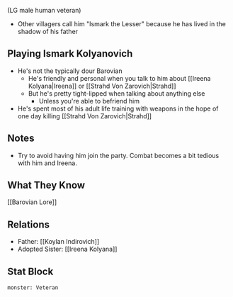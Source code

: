 (LG male human veteran)
- Other villagers call him "Ismark the Lesser" because he has lived in the shadow of his father

## Playing Ismark Kolyanovich
- He's not the typically dour Barovian
	- He's friendly and personal when you talk to him about [[Ireena Kolyana|Ireena]] or [[Strahd Von Zarovich|Strahd]]
	- But he's pretty tight-lipped when talking about anything else
		- Unless you're able to befriend him
- He's spent most of his adult life training with weapons in the hope of one day killing [[Strahd Von Zarovich|Strahd]]

## Notes
- Try to avoid having him join the party. Combat becomes a bit tedious with him and Ireena.

## What They Know
[[Barovian Lore]]

## Relations
- Father: [[Koylan Indirovich]]
- Adopted Sister: [[Ireena Kolyana]]

## Stat Block

```statblock
monster: Veteran
```
